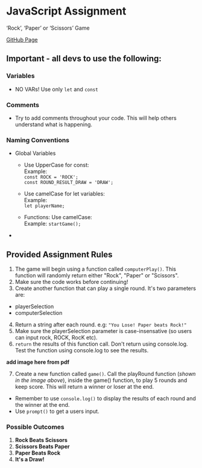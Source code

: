 # JavaScript Assignment
  ‘Rock’, ‘Paper’ or ‘Scissors’  Game
  
[GitHub Page](https://antqua.github.io/JavaScript-Assignment/)

## Important - all devs to use the following:

### Variables

- NO VARs! Use only `let` and `const`

### Comments

- Try to add comments throughout your code. This will help others understand what is happening.

### Naming Conventions

- Global Variables
  - Use UpperCase for const:  
      Example:  
        `const ROCK = 'ROCK';`  
        `const ROUND_RESULT_DRAW = 'DRAW';`  

  - Use camelCase for let variables:  
      Example:  
        `let playerName;`

  - Functions: Use camelCase:  
      Example: 
        `startGame();`
- 


## Provided Assignment Rules

1.  The game will begin using a function called `computerPlay()`. This function will randomly return either "Rock", "Paper" or "Scissors".  
2.  Make sure the code works before continuing!  
3.  Create another function that can play a single round. It's two parameters are:  
  - playerSelection
  - computerSelection
4. Return a string after each round. e.g:
  `"You Lose! Paper beats Rock!"`
5.  Make sure the playerSelection parameter is case-insensative (so users can input rock, ROCK, RocK etc).
6. `return` the results of this function call. Don't return using console.log. Test the function using console.log to see the results.  

**add image here from pdf**

7. Create a new function called `game()`. Call the playRound function (*shown in the image above*), inside the game() function, to play 5 rounds and keep score. This will return a winner or loser at the end.  
  - Remember to use `console.log()` to display the results of each round and the winner at the end.
  - Use `prompt()` to get a users input.  


### Possible Outcomes

1.  **Rock Beats Scissors**
2.  **Scissors Beats Paper**  
3.  **Paper Beats Rock**
4.  **It's a Draw!**

